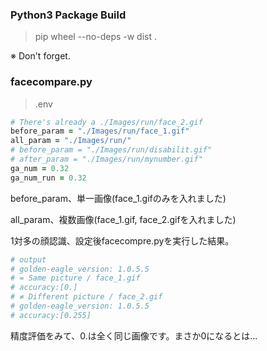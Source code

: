 ### Python3 Package Build

> pip wheel --no-deps -w dist .

※ Don't forget.

### facecompare.py

> .env

```ruby
# There's already a ./Images/run/face_2.gif
before_param = "./Images/run/face_1.gif"
all_param = "./Images/run/"
# before_param = "./Images/run/disabilit.gif"
# after_param = "./Images/run/mynumber.gif"
ga_num = 0.32
ga_num_run = 0.32
```

before_param、単一画像(face_1.gifのみを入れました)

all_param、複数画像(face_1.gif, face_2.gifを入れました)

1対多の顔認識、設定後facecompre.pyを実行した結果。

```ruby
# output
# golden-eagle_version: 1.0.5.5
# = Same picture / face_1.gif
# accuracy:[0.]
# ≠ Different picture / face_2.gif
# golden-eagle_version: 1.0.5.5
# accuracy:[0.255]
```

精度評価をみて、0.は全く同じ画像です。まさか0になるとは...
